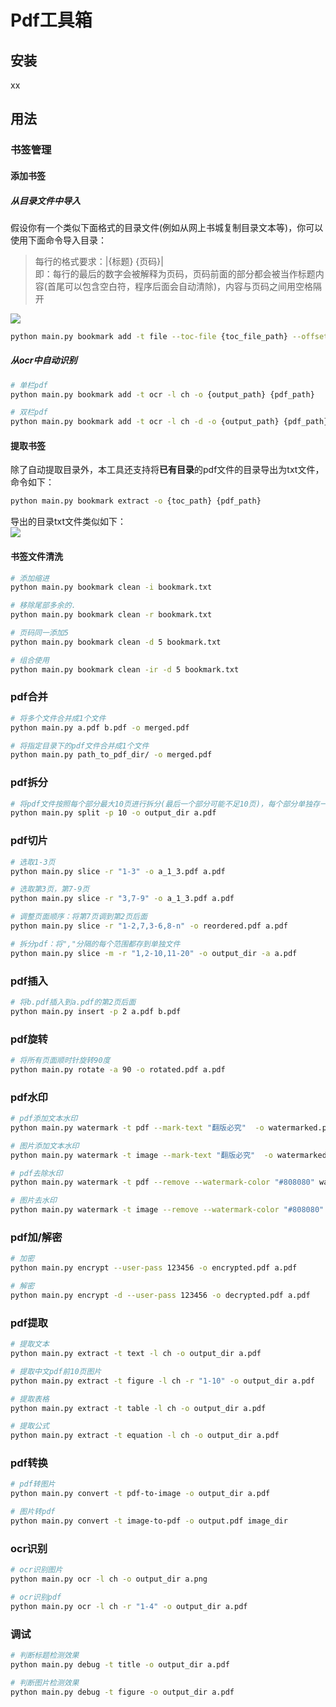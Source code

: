 # Pdf工具箱
## 安装
xx

## 用法
### 书签管理
#### 添加书签
##### 从目录文件中导入  
假设你有一个类似下面格式的目录文件(例如从网上书城复制目录文本等)，你可以使用下面命令导入目录：  
> 每行的格式要求：|{标题} {页码}|  
> 即：每行的最后的数字会被解释为页码，页码前面的部分都会被当作标题内容(首尾可以包含空白符，程序后面会自动清除)，内容与页码之间用空格隔开

![](https://minio.kevin2li.top/image-bed/vanblog/img/10a971312aeb6dd55681414f8826429d.image.png)

```bash
python main.py bookmark add -t file --toc-file {toc_file_path} --offset {offset} -o {output_path} {pdf_path}
```

##### 从ocr中自动识别 

```bash
# 单栏pdf
python main.py bookmark add -t ocr -l ch -o {output_path} {pdf_path}

# 双栏pdf
python main.py bookmark add -t ocr -l ch -d -o {output_path} {pdf_path}
```

#### 提取书签 

除了自动提取目录外，本工具还支持将**已有目录**的pdf文件的目录导出为txt文件，命令如下：

```bash
python main.py bookmark extract -o {toc_path} {pdf_path}
```

导出的目录txt文件类似如下：  
![](https://minio.kevin2li.top/image-bed/202305102236751.png)

#### 书签文件清洗
```bash
# 添加缩进
python main.py bookmark clean -i bookmark.txt

# 移除尾部多余的.
python main.py bookmark clean -r bookmark.txt

# 页码同一添加5
python main.py bookmark clean -d 5 bookmark.txt

# 组合使用
python main.py bookmark clean -ir -d 5 bookmark.txt
```

### pdf合并
```bash
# 将多个文件合并成1个文件
python main.py a.pdf b.pdf -o merged.pdf

# 将指定目录下的pdf文件合并成1个文件
python main.py path_to_pdf_dir/ -o merged.pdf
```
### pdf拆分
```bash
# 将pdf文件按照每个部分最大10页进行拆分(最后一个部分可能不足10页)，每个部分单独存一个文件
python main.py split -p 10 -o output_dir a.pdf
```
### pdf切片
```bash
# 选取1-3页
python main.py slice -r "1-3" -o a_1_3.pdf a.pdf

# 选取第3页，第7-9页
python main.py slice -r "3,7-9" -o a_1_3.pdf a.pdf

# 调整页面顺序：将第7页调到第2页后面
python main.py slice -r "1-2,7,3-6,8-n" -o reordered.pdf a.pdf

# 拆分pdf：将","分隔的每个范围都存到单独文件
python main.py slice -m -r "1,2-10,11-20" -o output_dir -a a.pdf

```
### pdf插入
```bash
# 将b.pdf插入到a.pdf的第2页后面
python main.py insert -p 2 a.pdf b.pdf
```
### pdf旋转
```bash
# 将所有页面顺时针旋转90度
python main.py rotate -a 90 -o rotated.pdf a.pdf
```
### pdf水印
```bash
# pdf添加文本水印
python main.py watermark -t pdf --mark-text "翻版必究"  -o watermarked.pdf a.pdf

# 图片添加文本水印
python main.py watermark -t image --mark-text "翻版必究"  -o watermarked.png a.png

# pdf去除水印
python main.py watermark -t pdf --remove --watermark-color "#808080" watermark.pdf

# 图片去水印
python main.py watermark -t image --remove --watermark-color "#808080" watermark.png

```

### pdf加/解密
```bash
# 加密
python main.py encrypt --user-pass 123456 -o encrypted.pdf a.pdf

# 解密
python main.py encrypt -d --user-pass 123456 -o decrypted.pdf a.pdf

```
### pdf提取
```bash
# 提取文本
python main.py extract -t text -l ch -o output_dir a.pdf

# 提取中文pdf前10页图片
python main.py extract -t figure -l ch -r "1-10" -o output_dir a.pdf

# 提取表格
python main.py extract -t table -l ch -o output_dir a.pdf

# 提取公式
python main.py extract -t equation -l ch -o output_dir a.pdf


```
### pdf转换
```bash
# pdf转图片
python main.py convert -t pdf-to-image -o output_dir a.pdf

# 图片转pdf
python main.py convert -t image-to-pdf -o output.pdf image_dir

```
### ocr识别
```bash
# ocr识别图片
python main.py ocr -l ch -o output_dir a.png

# ocr识别pdf
python main.py ocr -l ch -r "1-4" -o output_dir a.pdf
```

### 调试
```bash
# 判断标题检测效果
python main.py debug -t title -o output_dir a.pdf

# 判断图片检测效果
python main.py debug -t figure -o output_dir a.pdf
```
